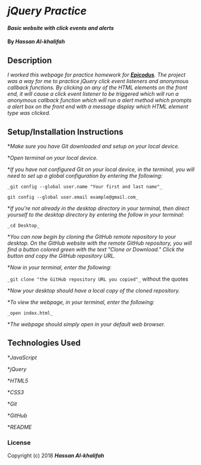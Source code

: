 # _jQuery Practice_

#### _Basic website with click events and alerts_

#### By _**Hassan Al-khalifah**_

## Description

_I worked this webpage for practice homework for [**Epicodus**](https://www.epicodus.com/). The project was a way for me to practice jQuery click event listeners and anonymous callback functions. By clicking on any of the HTML elements on the front end, it will cause a click event listener to be triggered which will run a anonymous callback function which will run a alert method which prompts a alert box on the front end with a message display which HTML element type was clicked._

## Setup/Installation Instructions

*_Make sure you have Git downloaded and setup on your local device._

*_Open terminal on your local device._

*_If you have not configured Git on your local device, in the terminal, you will need to set up a global configuration by entering the following:_

```
_git config --global user.name "Your first and last name"_

git config --global user.email example@gmail.com_
```
*_If you're not already in the desktop directory in your terminal, then direct yourself to the desktop directory by entering the follow in your terminal:_

`_cd Desktop_`

*_You can now begin by cloning the GitHub remote repository to your desktop. On the GitHub website with the remote GitHub repository, you will find a button colored green with the text "Clone or Download." Click the button and copy the GitHub repository URL._

*_Now in your terminal, enter the following:_

`_git clone "the GitHub repository URL you copied"_` without the quotes

*_Now your desktop should have a local copy of the cloned repository._

*_To view the webpage, in your terminal, enter the following:_

`_open index.html_`

*_The webpage should simply open in your default web browser._

## Technologies Used

*_JavaScript_

*_jQuery_

*_HTML5_

*_CSS3_

*_Git_

*_GitHub_

*_README_

### License

Copyright (c) 2018 **_Hassan Al-khalifah_**
